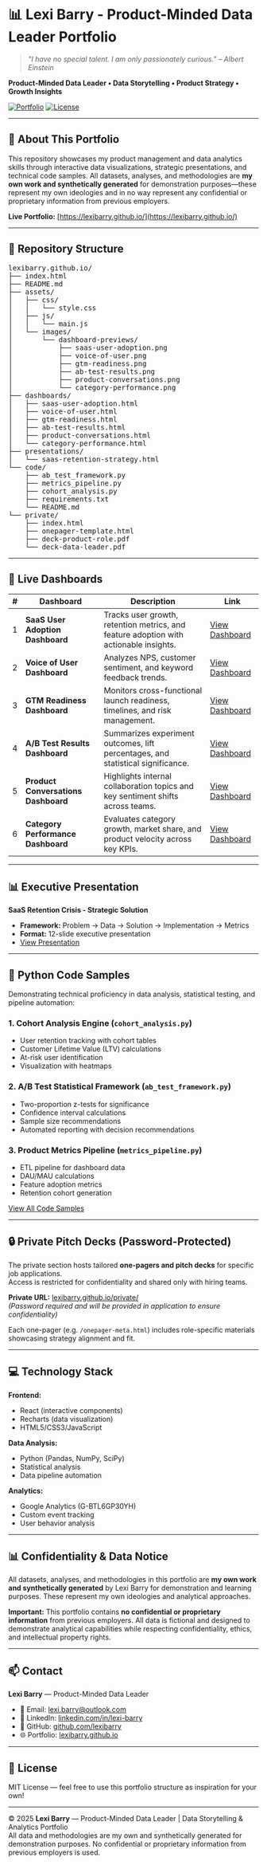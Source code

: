 # 📊 Lexi Barry - Product-Minded Data Leader Portfolio

> *"I have no special talent. I am only passionately curious." – Albert Einstein*

**Product-Minded Data Leader • Data Storytelling • Product Strategy • Growth Insights**

[![Portfolio](https://img.shields.io/badge/Portfolio-Live-brightgreen)](https://lexibarry.github.io/)
[![License](https://img.shields.io/badge/License-MIT-blue.svg)](LICENSE)

---

## 🎯 About This Portfolio

This repository showcases my product management and data analytics skills through interactive data visualizations, strategic presentations, and technical code samples. All datasets, analyses, and methodologies are **my own work and synthetically generated** for demonstration purposes—these represent my own ideologies and in no way represent any confidential or proprietary information from previous employers.

**Live Portfolio:** [https://lexibarry.github.io/](https://lexibarry.github.io/)

---

## 📂 Repository Structure

<pre>
lexibarry.github.io/
├── index.html
├── README.md
├── assets/
│   ├── css/
│   │   └── style.css
│   ├── js/
│   │   └── main.js
│   └── images/
│       └── dashboard-previews/
│           ├── saas-user-adoption.png
│           ├── voice-of-user.png
│           ├── gtm-readiness.png
│           ├── ab-test-results.png
│           ├── product-conversations.png
│           └── category-performance.png
├── dashboards/
│   ├── saas-user-adoption.html
│   ├── voice-of-user.html
│   ├── gtm-readiness.html
│   ├── ab-test-results.html
│   ├── product-conversations.html
│   └── category-performance.html
├── presentations/
│   └── saas-retention-strategy.html
└── code/
    ├── ab_test_framework.py
    ├── metrics_pipeline.py
    ├── cohort_analysis.py
    ├── requirements.txt
    └── README.md
└── private/
    ├── index.html
    ├── onepager-template.html
    ├── deck-product-role.pdf
    └── deck-data-leader.pdf
</pre>

---

## 🚀 Live Dashboards

| # | Dashboard | Description | Link |
|---|------------|--------------|------|
| 1 | **SaaS User Adoption Dashboard** | Tracks user growth, retention metrics, and feature adoption with actionable insights. | [View Dashboard](./dashboards/saas-user-adoption.html) |
| 2 | **Voice of User Dashboard** | Analyzes NPS, customer sentiment, and keyword feedback trends. | [View Dashboard](./dashboards/voice-of-user.html) |
| 3 | **GTM Readiness Dashboard** | Monitors cross-functional launch readiness, timelines, and risk management. | [View Dashboard](./dashboards/gtm-readiness.html) |
| 4 | **A/B Test Results Dashboard** | Summarizes experiment outcomes, lift percentages, and statistical significance. | [View Dashboard](./dashboards/ab-test-results.html) |
| 5 | **Product Conversations Dashboard** | Highlights internal collaboration topics and key sentiment shifts across teams. | [View Dashboard](./dashboards/product-conversations.html) |
| 6 | **Category Performance Dashboard** | Evaluates category growth, market share, and product velocity across key KPIs. | [View Dashboard](./dashboards/category-performance.html) |

---

## 📊 Executive Presentation

**SaaS Retention Crisis - Strategic Solution**  
- **Framework:** Problem → Data → Solution → Implementation → Metrics  
- **Format:** 12-slide executive presentation  
- [View Presentation](./presentations/saas-retention-strategy.html)

---

## 🐍 Python Code Samples

Demonstrating technical proficiency in data analysis, statistical testing, and pipeline automation:

### 1. **Cohort Analysis Engine** (`cohort_analysis.py`)
- User retention tracking with cohort tables  
- Customer Lifetime Value (LTV) calculations  
- At-risk user identification  
- Visualization with heatmaps  

### 2. **A/B Test Statistical Framework** (`ab_test_framework.py`)
- Two-proportion z-tests for significance  
- Confidence interval calculations  
- Sample size recommendations  
- Automated reporting with decision recommendations  

### 3. **Product Metrics Pipeline** (`metrics_pipeline.py`)
- ETL pipeline for dashboard data  
- DAU/MAU calculations  
- Feature adoption metrics  
- Retention cohort generation  

[View All Code Samples](./code/)

---

## 🔒 Private Pitch Decks (Password-Protected)

The private section hosts tailored **one-pagers and pitch decks** for specific job applications.  
Access is restricted for confidentiality and shared only with hiring teams.

**Private URL:** [lexibarry.github.io/private/](https://lexibarry.github.io/private/)  
*(Password required and will be provided in application to ensure confidentiality)*

Each one-pager (e.g. `/onepager-meta.html`) includes role-specific materials showcasing strategy alignment and fit.

---

## 💻 Technology Stack

**Frontend:**
- React (interactive components)  
- Recharts (data visualization)  
- HTML5/CSS3/JavaScript  

**Data Analysis:**
- Python (Pandas, NumPy, SciPy)  
- Statistical analysis  
- Data pipeline automation  

**Analytics:**
- Google Analytics (G-BTL6GP30YH)  
- Custom event tracking  
- User behavior analysis  

---

## 📊 Confidentiality & Data Notice

All datasets, analyses, and methodologies in this portfolio are **my own work and synthetically generated** by Lexi Barry for demonstration and learning purposes. These represent my own ideologies and analytical approaches.

**Important:** This portfolio contains **no confidential or proprietary information** from previous employers. All data is fictional and designed to demonstrate analytical capabilities while respecting confidentiality, ethics, and intellectual property rights.

---

## 📫 Contact

**Lexi Barry** — Product-Minded Data Leader  
- 📧 Email: [lexi.barry@outlook.com](mailto:lexi.barry@outlook.com)  
- 💼 LinkedIn: [linkedin.com/in/lexi-barry](https://www.linkedin.com/in/lexi-barry)  
- 🐙 GitHub: [github.com/lexibarry](https://github.com/lexibarry)  
- 🌐 Portfolio: [lexibarry.github.io](https://lexibarry.github.io/)

---

## 📄 License

MIT License — feel free to use this portfolio structure as inspiration for your own!

---

© 2025 **Lexi Barry** — Product-Minded Data Leader | Data Storytelling & Analytics Portfolio  
All data and methodologies are my own and synthetically generated for demonstration purposes. No confidential or proprietary information from previous employers is used.
